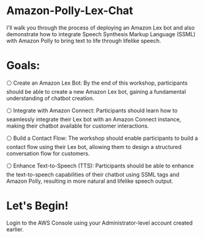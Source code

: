 # Amazon-Polly-Lex-Chat

I'll walk you through the process of deploying an Amazon Lex bot and also demonstrate how to integrate Speech Synthesis Markup Language (SSML) with Amazon Polly to bring text to life through lifelike speech.

# Goals:

⚪ Create an Amazon Lex Bot: By the end of this workshop, participants should be able to create a new Amazon Lex bot, gaining a fundamental understanding of chatbot creation.

⚪ Integrate with Amazon Connect: Participants should learn how to seamlessly integrate their Lex bot with an Amazon Connect instance, making their chatbot available for customer interactions.

⚪ Build a Contact Flow: The workshop should enable participants to build a contact flow using their Lex bot, allowing them to design a structured conversation flow for customers.

⚪ Enhance Text-to-Speech (TTS): Participants should be able to enhance the text-to-speech capabilities of their chatbot using SSML tags and Amazon Polly, resulting in more natural and lifelike speech output.

# Let's Begin!

Login to the AWS Console using your Administrator-level account created earlier.

